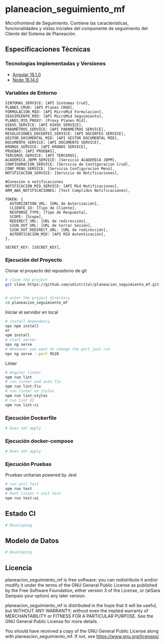 # planeacion_seguimiento_mf

Microfrontend de Seguimiento. Contiene las características, funcionalidades y vistas iniciales del componente de seguimiento del Cliente del Sistema de Planeación.

## Especificaciones Técnicas

### Tecnologías Implementadas y Versiones

- [Angular 16.1.0](https://angular.io/)
- [Node 16.14.0](https://nodejs.org/en)

### Variables de Entorno

```shell
SINTOMAS_SERVICE: [API Sintomas Crud],
PLANES_CRUD: [API Planes CRUD],
FORMULACION_MID: [API MicroMid Formulacion],
SEGUIMIENTO_MID: [API MicroMid Seguimiento],
PLANES_MID_PROXY: [Proxy Planes Mid],
OIKOS_SERVICE: [API OIKOS SERVICE],
PARAMETROS_SERVICE: [API PARAMETROS SERVICE],
RESOLUCIONES_DOCENTES_SERVICE: [API DOCENTES SERVICE],
GESTOR_DOCUMENTAL_MID: [API GESTOR DOCUMENTAL MID],
DOCUMENTO_SERVICE: [API DOCUMENTO SERVICE],
KRONOS_SERVICE: [API KRONOS SERVICE],
PRUEBAS: [API PRUEBAS],
TERCEROS_SERVICE: [API TERCEROS],
ACADEMICA_JBPM_SERVICE: [Servicio ACADEMICA JBPM],
CONFIGURACION_SERVICE: [Servicio de Configuracion Crud],
CONF_MENU_SERVICE: [Servicio Configuracion Menú],
NOTIFICACION_SERVICE: [Servicio de Notificaciones],

#Conexión a notificaciones
NOTIFICACION_MID_SERVICE: [API Mid Notificaciones],
ARM_AWS_NOTIFICACIONES: [Test Cumplidos Notificaciones],

TOKEN: {
  AUTORIZATION_URL: [URL de Autorización],
  CLIENTE_ID: [Tipo de Cliente],
  RESPONSE_TYPE: [Tipo de Respuesta],
  SCOPE: [Scope],
  REDIRECT_URL: [URL de redirección],
  SIGN_OUT_URL: [URL de Cerrar Sesión],
  SIGN_OUT_REDIRECT_URL: [URL de redirección],
  AUTENTICACION_MID: [API MID Autenticación],
},

SECRET_KEY: [SECRET_KEY],
```

### Ejecución del Proyecto

Clonar el proyecto del repositorio de git

```bash
# clone the project
git clone https://github.com/udistrital/planeacion_seguimiento_mf.git


# enter the project directory
cd planeacion_seguimiento_mf
```

Iniciar el servidor en local

```bash
# install dependency
npx npm install
or
npm install
# start server
npx ng serve
# Whenever you want to change the port just run
npx ng serve --port 9528
```

Linter

```bash
# Angular linter
npm run lint
# run linter and auto fix
npm run lint:fix
# run linter on styles
npm run lint:styles
# run lint UI
npm run lint:ci
```

### Ejecución Dockerfile

```bash
# Does not apply
```

### Ejecución docker-compose

```bash
# Does not apply
```

### Ejecución Pruebas

Pruebas unitarias powered by Jest

```bash
# run unit test
npm run test
# Runt linter + unit test
npm run test:ui
```

## Estado CI

```bash
# Developing
```

## Modelo de Datos

```bash
# Developing
```

## Licencia

planeacion_seguimiento_mf is free software: you can redistribute it and/or modify it under the terms of the GNU General Public License as published by the Free Software Foundation, either version 3 of the License, or (atSara Sampaio your option) any later version.

planeacion_seguimiento_mf is distributed in the hope that it will be useful, but WITHOUT ANY WARRANTY; without even the implied warranty of MERCHANTABILITY or FITNESS FOR A PARTICULAR PURPOSE. See the GNU General Public License for more details.

You should have received a copy of the GNU General Public License along with planeacion_seguimiento_mf. If not, see https://www.gnu.org/licenses/.
